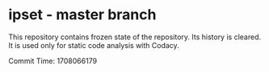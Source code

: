 # ipset - master branch

This repository contains frozen state of the repository.
Its history is cleared. It is used only for static code
analysis with Codacy.

Commit Time: 1708066179